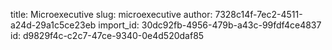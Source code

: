 title: Microexecutive
slug: microexecutive
author: 7328c14f-7ec2-4511-a24d-29a1c5ce23eb
import_id: 30dc92fb-4956-479b-a43c-99fdf4ce4837
id: d9829f4c-c2c7-47ce-9340-0e4d520daf85
